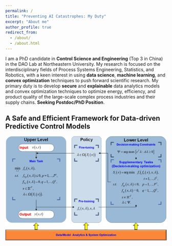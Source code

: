 ```yaml
---
permalink: /
title: "Preventing AI Catastrophes: My Duty"
excerpt: "About me"
author_profile: true
redirect_from: 
  - /about/
  - /about.html
---
```


I am a PhD candidate in **Control Science and Engineering** (Top 3 in China) in the DAO Lab at Northeastern University. My research is focused on the interdisciplinary fields of Process Systems Engineering, Statistics, and Robotics, with a keen interest in using **data science**, **machine learning**, and **convex optimization** techniques to push forward scientific research.
My primary duty is to develop **secure** and **explainable** data analytics models and convex optimization techniques to optimize energy, efficiency, and product quality of the large-scale complex process industries and their supply chains. **Seeking Postdoc/PhD Position**.
## A Safe and Efficient Framework for Data-driven Predictive Control Models
![avatar](/images/dynamic-predictive-control-framework.jpg)
